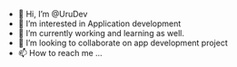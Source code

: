 - 👋 Hi, I’m @UruDev
- 👀 I’m interested in Application development
- 🌱 I’m currently working and learning as well.
- 💞️ I’m looking to collaborate on app development project
- 📫 How to reach me ...

<!---
UruDev/UruDev is a ✨ special ✨ repository because its `README.md` (this file) appears on your GitHub profile.
You can click the Preview link to take a look at your changes.
--->
